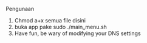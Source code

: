 Pengunaan

1. Chmod a+x semua file disini
2. buka app pake sudo ./main_menu.sh
3. Have fun, be wary of modifying your DNS settings
